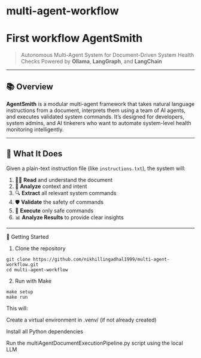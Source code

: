 # multi-agent-workflow
# First workflow AgentSmith

> Autonomous Multi-Agent System for Document-Driven System Health Checks
> Powered by **Ollama**, **LangGraph**, and **LangChain**

---

## 📚 Overview

**AgentSmith** is a modular multi-agent framework that takes natural language instructions from a document, interprets them using a team of AI agents, and executes validated system commands. It’s designed for developers, system admins, and AI tinkerers who want to automate system-level health monitoring intelligently.

---

## 🔁 What It Does

Given a plain-text instruction file (like `instructions.txt`), the system will:

1. 🧑‍💼 **Read** and understand the document  
2. 🧠 **Analyze** context and intent  
3. 🔍 **Extract** all relevant system commands  
4. 🛡️ **Validate** the safety of commands  
5. 🚀 **Execute** only safe commands  
6. 📊 **Analyze Results** to provide clear insights

---

🚀 Getting Started
1. Clone the repository
```
git clone https://github.com/nikhillingadhal1999/multi-agent-workflow.git
cd multi-agent-workflow
```
2. Run with Make

```
make setup
make run
```

This will:

Create a virtual environment in .venv/ (if not already created)

Install all Python dependencies

Run the multiAgentDocumentExecutionPipeline.py script using the local LLM
